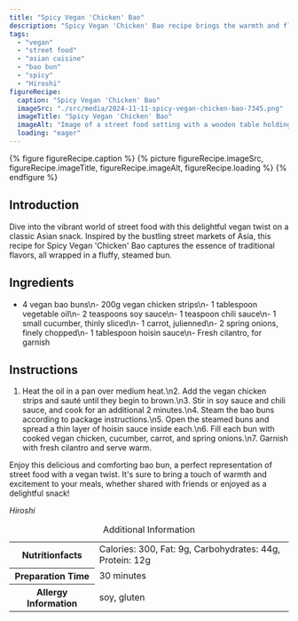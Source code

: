 ```yaml
---
title: "Spicy Vegan 'Chicken' Bao"
description: "Spicy Vegan 'Chicken' Bao recipe brings the warmth and flavors of Asian street food to your table, featuring vegan chicken and fresh veggies in a fluffy bao bun."
tags:
  - "vegan"
  - "street food"
  - "asian cuisine"
  - "bao bun"
  - "spicy"
  - "Hiroshi"
figureRecipe: 
  caption: "Spicy Vegan 'Chicken' Bao"
  imageSrc: "./src/media/2024-11-11-spicy-vegan-chicken-bao-7345.png"
  imageTitle: "Spicy Vegan 'Chicken' Bao"
  imageAlt: "Image of a street food setting with a wooden table holding steamed bao buns filled with vegan chicken, vegetables, and garnished with herbs, showcasing vibrant colors and textures."
  loading: "eager"
---
```


{% figure figureRecipe.caption %}
{% picture figureRecipe.imageSrc, figureRecipe.imageTitle, figureRecipe.imageAlt, figureRecipe.loading %}
{% endfigure %}

## Introduction

Dive into the vibrant world of street food with this delightful vegan twist on a classic Asian snack. Inspired by the bustling street markets of Asia, this recipe for Spicy Vegan 'Chicken' Bao captures the essence of traditional flavors, all wrapped in a fluffy, steamed bun.

## Ingredients

- 4 vegan bao buns\n- 200g vegan chicken strips\n- 1 tablespoon vegetable oil\n- 2 teaspoons soy sauce\n- 1 teaspoon chili sauce\n- 1 small cucumber, thinly sliced\n- 1 carrot, julienned\n- 2 spring onions, finely chopped\n- 1 tablespoon hoisin sauce\n- Fresh cilantro, for garnish

## Instructions

1. Heat the oil in a pan over medium heat.\n2. Add the vegan chicken strips and sauté until they begin to brown.\n3. Stir in soy sauce and chili sauce, and cook for an additional 2 minutes.\n4. Steam the bao buns according to package instructions.\n5. Open the steamed buns and spread a thin layer of hoisin sauce inside each.\n6. Fill each bun with cooked vegan chicken, cucumber, carrot, and spring onions.\n7. Garnish with fresh cilantro and serve warm.

Enjoy this delicious and comforting bao bun, a perfect representation of street food with a vegan twist. It's sure to bring a touch of warmth and excitement to your meals, whether shared with friends or enjoyed as a delightful snack!

*Hiroshi*

<table><caption class='sr-only'>Additional Information</caption><tr><th>Nutritionfacts</th><td>Calories: 300, Fat: 9g, Carbohydrates: 44g, Protein: 12g&nbsp;</td></tr><tr><th>Preparation Time</th><td>30 minutes&nbsp;</td></tr><tr><th>Allergy Information</th><td>soy, gluten&nbsp;</td></tr></table>


